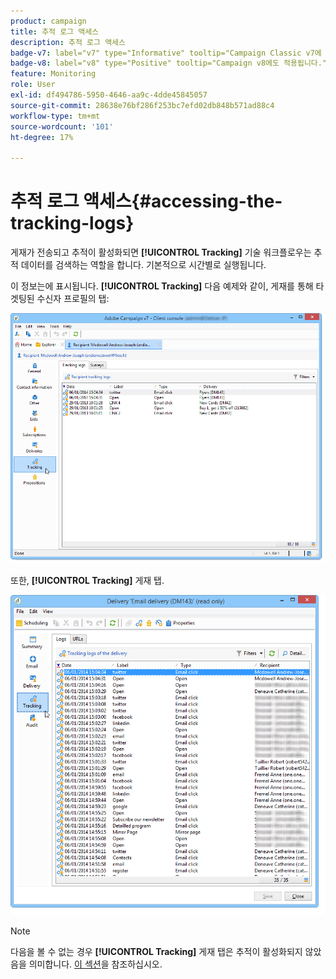 ```yaml
---
product: campaign
title: 추적 로그 액세스
description: 추적 로그 액세스
badge-v7: label="v7" type="Informative" tooltip="Campaign Classic v7에 적용"
badge-v8: label="v8" type="Positive" tooltip="Campaign v8에도 적용됩니다."
feature: Monitoring
role: User
exl-id: df494786-5950-4646-aa9c-4dde45845057
source-git-commit: 28638e76bf286f253bc7efd02db848b571ad88c4
workflow-type: tm+mt
source-wordcount: '101'
ht-degree: 17%

---
```


# 추적 로그 액세스{#accessing-the-tracking-logs}

게재가 전송되고 추적이 활성화되면 **[!UICONTROL Tracking]** 기술 워크플로우는 추적 데이터를 검색하는 역할을 합니다. 기본적으로 시간별로 실행됩니다.

이 정보는에 표시됩니다. **[!UICONTROL Tracking]** 다음 예제와 같이, 게재를 통해 타겟팅된 수신자 프로필의 탭:

![](assets/s_ncs_user_select_tracking_tab_from_recipient.png)

또한, **[!UICONTROL Tracking]** 게재 탭.

![](assets/s_ncs_user_select_tracking_tab_from_del.png)

>[!NOTE]
>
>다음을 볼 수 없는 경우 **[!UICONTROL Tracking]** 게재 탭은 추적이 활성화되지 않았음을 의미합니다. [이 섹션](how-to-configure-tracked-links.md)을 참조하십시오.
